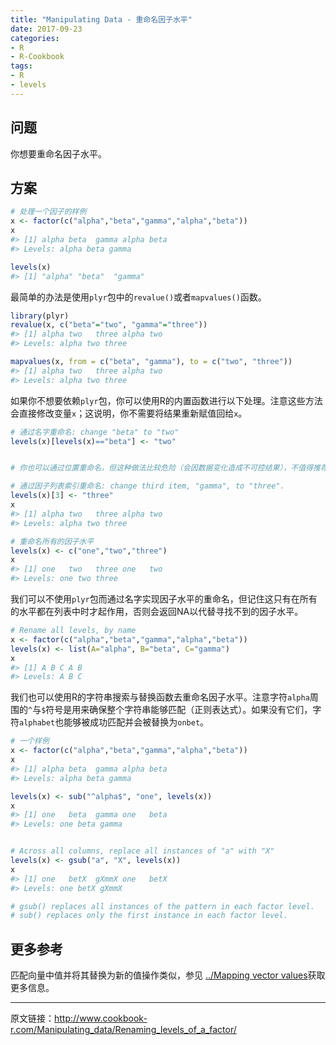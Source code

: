 ```yaml
---
title: "Manipulating Data - 重命名因子水平"
date: 2017-09-23
categories: 
- R
- R-Cookbook
tags:
- R
- levels
---
```






## 问题

你想要重命名因子水平。



<!-- more -->

## 方案

```R
# 处理一个因子的样例
x <- factor(c("alpha","beta","gamma","alpha","beta"))
x
#> [1] alpha beta  gamma alpha beta 
#> Levels: alpha beta gamma

levels(x)
#> [1] "alpha" "beta"  "gamma"
```

最简单的办法是使用`plyr`包中的`revalue()`或者`mapvalues()`函数。

```R
library(plyr)
revalue(x, c("beta"="two", "gamma"="three"))
#> [1] alpha two   three alpha two  
#> Levels: alpha two three

mapvalues(x, from = c("beta", "gamma"), to = c("two", "three"))
#> [1] alpha two   three alpha two  
#> Levels: alpha two three
```

如果你不想要依赖`plyr`包，你可以使用R的内置函数进行以下处理。注意这些方法会直接修改变量`x`；这说明，你不需要将结果重新赋值回给`x`。

```R
# 通过名字重命名: change "beta" to "two"
levels(x)[levels(x)=="beta"] <- "two"


# 你也可以通过位置重命名，但这种做法比较危险（会因数据变化造成不可控结果），不值得推荐

# 通过因子列表索引重命名: change third item, "gamma", to "three".
levels(x)[3] <- "three"
x
#> [1] alpha two   three alpha two  
#> Levels: alpha two three

# 重命名所有的因子水平
levels(x) <- c("one","two","three")
x
#> [1] one   two   three one   two  
#> Levels: one two three
```

我们可以不使用`plyr`包而通过名字实现因子水平的重命名，但记住这只有在所有的水平都在列表中时才起作用，否则会返回NA以代替寻找不到的因子水平。

```R
# Rename all levels, by name
x <- factor(c("alpha","beta","gamma","alpha","beta"))
levels(x) <- list(A="alpha", B="beta", C="gamma")
x
#> [1] A B C A B
#> Levels: A B C
```

我们也可以使用R的字符串搜索与替换函数去重命名因子水平。注意字符`alpha`周围的`^`与`$`符号是用来确保整个字符串能够匹配（正则表达式）。如果没有它们，字符`alphabet`也能够被成功匹配并会被替换为`onbet`。

```R
# 一个样例
x <- factor(c("alpha","beta","gamma","alpha","beta"))
x
#> [1] alpha beta  gamma alpha beta 
#> Levels: alpha beta gamma

levels(x) <- sub("^alpha$", "one", levels(x))
x
#> [1] one   beta  gamma one   beta 
#> Levels: one beta gamma


# Across all columns, replace all instances of "a" with "X"
levels(x) <- gsub("a", "X", levels(x))
x
#> [1] one   betX  gXmmX one   betX 
#> Levels: one betX gXmmX

# gsub() replaces all instances of the pattern in each factor level.
# sub() replaces only the first instance in each factor level.
```

## 更多参考

匹配向量中值并将其替换为新的值操作类似，参见 [../Mapping vector values](http://www.cookbook-r.com/Manipulating_data/Mapping_vector_values)获取更多信息。

***
原文链接：<http://www.cookbook-r.com/Manipulating_data/Renaming_levels_of_a_factor/>